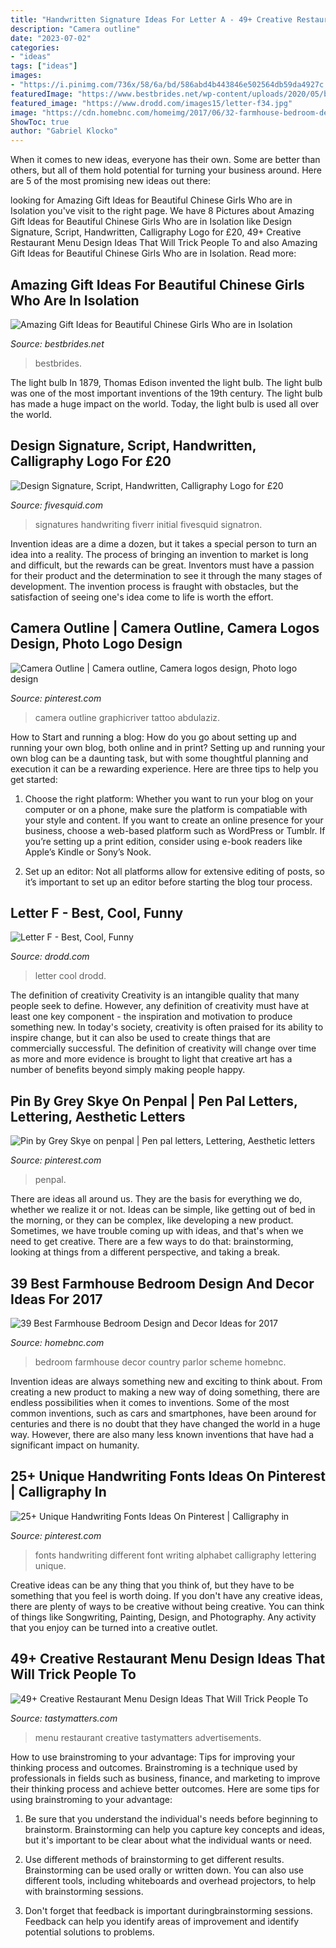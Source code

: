 ```yaml
---
title: "Handwritten Signature Ideas For Letter A - 49+ Creative Restaurant Menu Design Ideas That Will Trick People To"
description: "Camera outline"
date: "2023-07-02"
categories:
- "ideas"
tags: ["ideas"]
images:
- "https://i.pinimg.com/736x/58/6a/bd/586abd4b443846e502564db59da4927c.jpg"
featuredImage: "https://www.bestbrides.net/wp-content/uploads/2020/05/beautiful-Chinese-girls.jpg"
featured_image: "https://www.drodd.com/images15/letter-f34.jpg"
image: "https://cdn.homebnc.com/homeimg/2017/06/32-farmhouse-bedroom-design-decor-ideas-homebnc.jpg"
ShowToc: true
author: "Gabriel Klocko"
---
```



When it comes to new ideas, everyone has their own. Some are better than others, but all of them hold potential for turning your business around. Here are 5 of the most promising new ideas out there: 

	

		
looking for Amazing Gift Ideas for Beautiful Chinese Girls Who are in Isolation you've visit to the right page. We have 8 Pictures about Amazing Gift Ideas for Beautiful Chinese Girls Who are in Isolation like Design Signature, Script, Handwritten, Calligraphy Logo for £20, 49+ Creative Restaurant Menu Design Ideas That Will Trick People To and also Amazing Gift Ideas for Beautiful Chinese Girls Who are in Isolation. Read more:
		
    
## Amazing Gift Ideas For Beautiful Chinese Girls Who Are In Isolation

<img loading=lazy src="https://www.bestbrides.net/wp-content/uploads/2020/05/beautiful-Chinese-girls.jpg" onerror="this.onerror=null;this.src='https://tse3.mm.bing.net/th?id=OIP.Ib80VLNRusWW98cPdSKytgAAAA&amp;pid=15.1';" alt="Amazing Gift Ideas for Beautiful Chinese Girls Who are in Isolation">

_Source: bestbrides.net_

>bestbrides. 

	

The light bulb
In 1879, Thomas Edison invented the light bulb. The light bulb was one of the most important inventions of the 19th century. The light bulb has made a huge impact on the world. Today, the light bulb is used all over the world.

    
## Design Signature, Script, Handwritten, Calligraphy Logo For £20

<img loading=lazy src="https://www.fivesquid.com/pics/t2/1602928130-153221-2-1.jpg" onerror="this.onerror=null;this.src='https://tse1.mm.bing.net/th?id=OIP.s57ba0Wbhz1h9mwtWZ94mAHaEL&amp;pid=15.1';" alt="Design Signature, Script, Handwritten, Calligraphy Logo for £20">

_Source: fivesquid.com_

>signatures handwriting fiverr initial fivesquid signatron. 

	

Invention ideas are a dime a dozen, but it takes a special person to turn an idea into a reality. The process of bringing an invention to market is long and difficult, but the rewards can be great. Inventors must have a passion for their product and the determination to see it through the many stages of development. The invention process is fraught with obstacles, but the satisfaction of seeing one's idea come to life is worth the effort.

    
## Camera Outline | Camera Outline, Camera Logos Design, Photo Logo Design

<img loading=lazy src="https://i.pinimg.com/736x/1d/0d/97/1d0d973f6621d5e0e917ace1b660e9ef.jpg" onerror="this.onerror=null;this.src='https://tse3.mm.bing.net/th?id=OIP.WUtJMEeCRLd6AxG7Q7Jk8wHaOz&amp;pid=15.1';" alt="Camera Outline | Camera outline, Camera logos design, Photo logo design">

_Source: pinterest.com_

>camera outline graphicriver tattoo abdulaziz. 

	

How to Start and running a blog: How do you go about setting up and running your own blog, both online and in print?
Setting up and running your own blog can be a daunting task, but with some thoughtful planning and execution it can be a rewarding experience. Here are three tips to help you get started:
1. Choose the right platform: Whether you want to run your blog on your computer or on a phone, make sure the platform is compatiable with your style and content. If you want to create an online presence for your business, choose a web-based platform such as WordPress or Tumblr. If you’re setting up a print edition, consider using e-book readers like Apple’s Kindle or Sony’s Nook.

2. Set up an editor: Not all platforms allow for extensive editing of posts, so it’s important to set up an editor before starting the blog tour process.

    
## Letter F - Best, Cool, Funny

<img loading=lazy src="https://www.drodd.com/images15/letter-f34.jpg" onerror="this.onerror=null;this.src='https://tse2.mm.bing.net/th?id=OIP.42mIxIcZaQ6WiyaRxl8oTwHaGy&amp;pid=15.1';" alt="Letter F - Best, Cool, Funny">

_Source: drodd.com_

>letter cool drodd. 

	

The definition of creativity
Creativity is an intangible quality that many people seek to define. However, any definition of creativity must have at least one key component - the inspiration and motivation to produce something new. In today's society, creativity is often praised for its ability to inspire change, but it can also be used to create things that are commercially successful. The definition of creativity will change over time as more and more evidence is brought to light that creative art has a number of benefits beyond simply making people happy.

    
## Pin By Grey Skye On Penpal | Pen Pal Letters, Lettering, Aesthetic Letters

<img loading=lazy src="https://i.pinimg.com/736x/58/6a/bd/586abd4b443846e502564db59da4927c.jpg" onerror="this.onerror=null;this.src='https://tse1.mm.bing.net/th?id=OIP.JB1_QasTdYbwrc4mTDVvSwHaHS&amp;pid=15.1';" alt="Pin by Grey Skye on penpal | Pen pal letters, Lettering, Aesthetic letters">

_Source: pinterest.com_

>penpal. 

	

There are ideas all around us. They are the basis for everything we do, whether we realize it or not. Ideas can be simple, like getting out of bed in the morning, or they can be complex, like developing a new product. Sometimes, we have trouble coming up with ideas, and that's when we need to get creative. There are a few ways to do that: brainstorming, looking at things from a different perspective, and taking a break.

    
## 39 Best Farmhouse Bedroom Design And Decor Ideas For 2017

<img loading=lazy src="https://cdn.homebnc.com/homeimg/2017/06/32-farmhouse-bedroom-design-decor-ideas-homebnc.jpg" onerror="this.onerror=null;this.src='https://tse1.mm.bing.net/th?id=OIP.M3Qre37HzhQzZvN7bZgIPwHaLG&amp;pid=15.1';" alt="39 Best Farmhouse Bedroom Design and Decor Ideas for 2017">

_Source: homebnc.com_

>bedroom farmhouse decor country parlor scheme homebnc. 

	

Invention ideas are always something new and exciting to think about. From creating a new product to making a new way of doing something, there are endless possibilities when it comes to inventions. Some of the most common inventions, such as cars and smartphones, have been around for centuries and there is no doubt that they have changed the world in a huge way. However, there are also many less known inventions that have had a significant impact on humanity.

    
## 25+ Unique Handwriting Fonts Ideas On Pinterest | Calligraphy In

<img loading=lazy src="https://i.pinimg.com/736x/89/43/82/89438280cf152bd41f5a4f2caef55eac.jpg" onerror="this.onerror=null;this.src='https://tse1.mm.bing.net/th?id=OIP.VMTSuIfbgwXAPmQLi81NXQHaKe&amp;pid=15.1';" alt="25+ Unique Handwriting Fonts Ideas On Pinterest | Calligraphy in">

_Source: pinterest.com_

>fonts handwriting different font writing alphabet calligraphy lettering unique. 

	

Creative ideas can be any thing that you think of, but they have to be something that you feel is worth doing. If you don't have any creative ideas, there are plenty of ways to be creative without being creative. You can think of things like Songwriting, Painting, Design, and Photography. Any activity that you enjoy can be turned into a creative outlet.

    
## 49+ Creative Restaurant Menu Design Ideas That Will Trick People To

<img loading=lazy src="http://www.tastymatters.com/wp-content/uploads/2017/07/restaurant-menu-design-5.gif" onerror="this.onerror=null;this.src='https://tse3.mm.bing.net/th?id=OIP.AH9v4wTKy82V3JZ2N8JXIwHaJ-&amp;pid=15.1';" alt="49+ Creative Restaurant Menu Design Ideas That Will Trick People To">

_Source: tastymatters.com_

>menu restaurant creative tastymatters advertisements. 

	

How to use brainstroming to your advantage: Tips for improving your thinking process and outcomes.
Brainstroming is a technique used by professionals in fields such as business, finance, and marketing to improve their thinking process and achieve better outcomes. Here are some tips for using brainstroming to your advantage: 
1. Be sure that you understand the individual's needs before beginning to brainstorm. Brainstorming can help you capture key concepts and ideas, but it's important to be clear about what the individual wants or need.

2. Use different methods of brainstorming to get different results. Brainstorming can be used orally or written down. You can also use different tools, including whiteboards and overhead projectors, to help with brainstorming sessions.

3. Don't forget that feedback is important duringbrainstorming sessions. Feedback can help you identify areas of improvement and identify potential solutions to problems.

